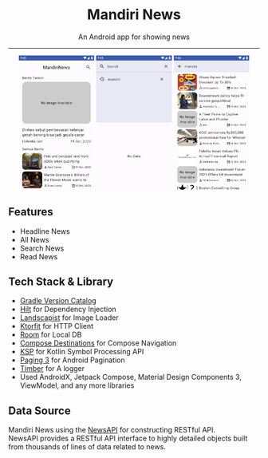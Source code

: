 <div align="center">
    <h1>Mandiri News</h1>
    <p>An Android app for showing news</p>
</div>

---

<p align="center">
  <img src="screenshots/home.png" width="30%" />
  <img src="screenshots/search.png" width="30%" />
  <img src="screenshots/search_result.png" width="30%" />
</p>

## Features
- Headline News
- All News
- Search News
- Read News

## Tech Stack & Library
- [Gradle Version Catalog](gradle/libs.versions.toml)
- [Hilt](https://dagger.dev/hilt/) for Dependency Injection
- [Landscapist](https://github.com/skydoves/landscapist) for Image Loader
- [Ktorfit](https://github.com/Foso/Ktorfit) for HTTP Client
- [Room](https://developer.android.com/training/data-storage/room?hl=id) for Local DB
- [Compose Destinations](https://github.com/raamcosta/compose-destinations) for Compose Navigation
- [KSP](https://github.com/google/ksp) for Kotlin Symbol Processing API
- [Paging 3](https://developer.android.com/topic/libraries/architecture/paging/v3-overview?hl=id) for Android Pagination
- [Timber](https://github.com/JakeWharton/timber) for A logger
- Used AndroidX, Jetpack Compose, Material Design Components 3, ViewModel, and any more libraries

## Data Source
Mandiri News using the [NewsAPI](https://newsapi.org/) for constructing RESTful API.<br>
NewsAPI provides a RESTful API interface to highly detailed objects built from thousands of lines of data related to news.
